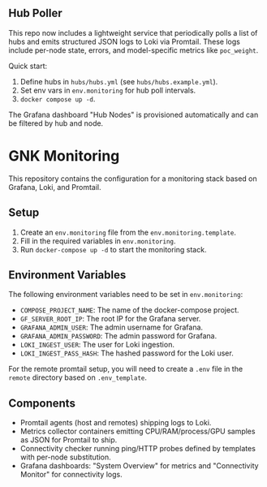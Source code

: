 ## Hub Poller

This repo now includes a lightweight service that periodically polls a list of hubs and emits structured JSON logs to Loki via Promtail. These logs include per-node state, errors, and model-specific metrics like `poc_weight`.

Quick start:

1. Define hubs in `hubs/hubs.yml` (see `hubs/hubs.example.yml`).
2. Set env vars in `env.monitoring` for hub poll intervals.
3. `docker compose up -d`.

The Grafana dashboard "Hub Nodes" is provisioned automatically and can be filtered by hub and node.

# GNK Monitoring

This repository contains the configuration for a monitoring stack based on Grafana, Loki, and Promtail.

## Setup

1.  Create an `env.monitoring` file from the `env.monitoring.template`.
2.  Fill in the required variables in `env.monitoring`.
3.  Run `docker-compose up -d` to start the monitoring stack.

## Environment Variables

The following environment variables need to be set in `env.monitoring`:

-   `COMPOSE_PROJECT_NAME`: The name of the docker-compose project.
-   `GF_SERVER_ROOT_IP`: The root IP for the Grafana server.
-   `GRAFANA_ADMIN_USER`: The admin username for Grafana.
-   `GRAFANA_ADMIN_PASSWORD`: The admin password for Grafana.
-   `LOKI_INGEST_USER`: The user for Loki ingestion.
-   `LOKI_INGEST_PASS_HASH`: The hashed password for the Loki user.

For the remote promtail setup, you will need to create a `.env` file in the `remote` directory based on `.env_template`.

## Components

- Promtail agents (host and remotes) shipping logs to Loki.
- Metrics collector containers emitting CPU/RAM/process/GPU samples as JSON for Promtail to ship.
- Connectivity checker running ping/HTTP probes defined by templates with per-node substitution.
- Grafana dashboards: "System Overview" for metrics and "Connectivity Monitor" for connectivity logs.
